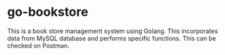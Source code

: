 # go-bookstore

This is a book store management system using Golang.
This incorporates data from MySQL database and performs specific functions.
This can be checked on Postman.

